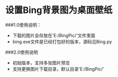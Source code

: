 # 设置Bing背景图为桌面壁纸

###1.0使用说明：
- 下载的图片会存放在'E:/BingPic/'文件里面
- bing.exe文件是已经打包好的版本，源码见Bing.py

###2.0使用说明
- 初始版本，支持多张图片预览
- 支持更换图片下载目录，默认目录'E:/BingPic/'
